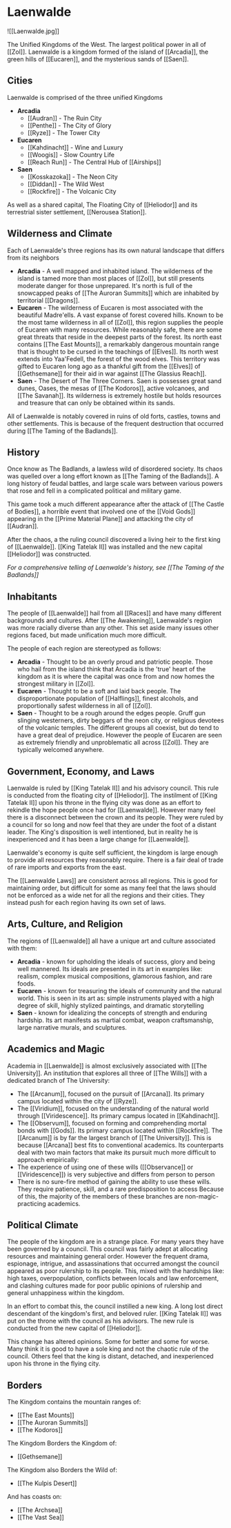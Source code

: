 # Laenwalde
![[Laenwalde.jpg]]

The Unified Kingdoms of the West. The largest political power in all of [[Zol]]. Laenwalde is a kingdom formed of the island of [[Arcadia]], the green hills of [[Eucaren]], and the mysterious sands of [[Saen]].

## Cities
Laenwalde is comprised of the three unified Kingdoms 
- **Arcadia**
	- [[Audran]] - The Ruin City
	- [[Penthe]] - The City of Glory
	- [[Ryze]] - The Tower City
- **Eucaren**
	- [[Kahdinacht]] - Wine and Luxury
	- [[Woogis]] - Slow Country Life
	- [[Reach Run]] - The Central Hub of [[Airships]]
- **Saen**
	- [[Kosskazoka]] - The Neon City
	- [[Diddan]] - The Wild West
	- [[Rockfire]] - The Volcanic City

As well as a shared capital, The Floating City of [[Heliodor]] and its terrestrial sister settlement, [[Nerousea Station]].

## Wilderness and Climate
Each of Laenwalde's three regions has its own natural landscape that differs from its neighbors
- **Arcadia** - A well mapped and inhabited island. The wilderness of the island is tamed more than most places of [[Zol]], but still presents moderate danger for those unprepared. It's north is full of the snowcapped peaks of [[The Auroran Summits]] which are inhabited by territorial [[Dragons]].
- **Eucaren** - The wilderness of Eucaren is most associated with the beautiful Madre'ells. A vast expanse of forest covered hills. Known to be the most tame wilderness in all of [[Zol]], this region supplies the people of Eucaren with many resources. While reasonably safe, there are some great threats that reside in the deepest parts of the forest. Its north east contains [[The East Mounts]], a remarkably dangerous mountain range that is thought to be cursed in the teachings of [[Elves]]. Its north west extends into Yaa'Fedell, the forest of the wood elves. This territory was gifted to Eucaren long ago as a thankful gift from the [[Elves]] of [[Gethsemane]] for their aid in war against [[The Glassius Reach]]. 
- **Saen** - The Desert of The Three Corners. Saen is possesses great sand dunes, Oases, the mesas of [[The Kodoros]], active volcanoes, and [[The Savanah]]. Its wilderness is extremely hostile but holds resources and treasure that can only be obtained within its sands.

All of Laenwalde is notably covered in ruins of old forts, castles, towns and other settlements. This is because of the frequent destruction that occurred during [[The Taming of the Badlands]].

## History
Once know as The Badlands, a lawless wild of disordered society. Its chaos was quelled over a long effort known as [[The Taming of the Badlands]]. A long history of feudal battles, and large scale wars between various powers that rose and fell in a complicated political and military game.

This game took a much different appearance after the attack of [[The Castle of Bodies]], a horrible event that involved one of the [[Void Gods]] appearing in the [[Prime Material Plane]] and attacking the city of [[Audran]].

After the chaos, a the ruling council discovered a living heir to the first king of [[Laenwalde]]. [[King Tatelak II]] was installed and the new capital [[Heliodor]] was constructed.

*For a comprehensive telling of Laenwalde's history, see [[The Taming of the Badlands]]*

## Inhabitants
The people of [[Laenwalde]] hail from all [[Races]] and have many different backgrounds and cultures. After [[The Awakening]], Laenwalde's region was more racially diverse than any other. This set aside many issues other regions faced, but made unification much more difficult.

The people of each region are stereotyped as follows:
- **Arcadia** - Thought to be an overly proud and patriotic people. Those who hail from the island think that Arcadia is the 'true' heart of the kingdom as it is where the capital was once from and now homes the strongest military in [[Zol]].
- **Eucaren** - Thought to be a soft and laid back people. The disproportionate population of [[Halflings]], finest alcohols, and proportionally safest wilderness in all of [[Zol]].
- **Saen** - Thought to be a rough around the edges people. Gruff gun slinging westerners, dirty beggars of the neon city, or religious devotees of the volcanic temples. 
The different groups all coexist, but do tend to have a great deal of prejudice. However the people of Eucaren are seen as extremely friendly and unproblematic all across [[Zol]]. They are typically welcomed anywhere.

## Government, Economy, and Laws
Laenwalde is ruled by [[King Tatelak II]] and his advisory council. This rule is conducted from the floating city of [[Heliodor]]. The instilment of [[King Tatelak II]] upon his throne in the flying city was done as an effort to rekindle the hope people once had for [[Laenwalde]]. However many feel there is a disconnect between the crown and its people. They were ruled by a council for so long and now feel that they are under the foot of a distant leader. The King's disposition is well intentioned, but in reality he is inexperienced and it has been a large change for [[Laenwalde]].

Laenwalde's economy is quite self sufficient, the kingdom is large enough to provide all resources they reasonably require. There is a fair deal of trade of rare imports and exports from the east.

The [[Laenwalde Laws]] are consistent across all regions. This is good for maintaining order, but difficult for some as many feel that the laws should not be enforced as a wide net for all the regions and their cities. They instead push for each region having its own set of laws.

## Arts, Culture, and Religion
The regions of [[Laenwalde]] all have a unique art and culture associated with them:
- **Arcadia** - known for upholding the ideals of success, glory and being well mannered. Its ideals are presented in its art in examples like: realism, complex musical compositions, glamorous fashion, and rare foods.
- **Eucaren** - known for treasuring the ideals of community and the natural world. This is seen in its art as: simple instruments played with a high degree of skill, highly stylized paintings, and dramatic storytelling
- **Saen** - known for idealizing the concepts of strength and enduring hardship. Its art manifests as martial combat, weapon craftsmanship, large narrative murals, and sculptures.

## Academics and Magic
Academia in [[Laenwalde]] is almost exclusively associated with [[The University]]. An institution that explores all three of [[The Wills]] with a dedicated branch of The University:
- The [[Arcanum]], focused on the pursuit of [[Arcana]]. Its primary campus located within the city of [[Ryze]].
- The [[Viridium]], focused on the understanding of the natural world through [[Viridescence]]. Its primary campus located in [[Kahdinacht]].
- The [[Observum]], focused on forming and comprehending mortal bonds with [[Gods]]. Its primary campus located within [[Rockfire]].
The [[Arcanum]] is by far the largest branch of [[The University]]. This is because [[Arcana]] best fits to conventional academics. Its counterparts deal with two main factors that make its pursuit much more difficult to approach empirically:
- The experience of using one of these wills ([[Observance]] or [[Viridescence]]) is very subjective and differs from person to person
- There is no sure-fire method of gaining the ability to use these wills. They require patience, skill, and a rare predisposition to access
Because of this, the majority of the members of these branches are non-magic-practicing academics.

## Political Climate
The people of the kingdom are in a strange place. For many years they have been governed by a council. This council was fairly adept at allocating resources and maintaining general order. However the frequent drama, espionage, intrigue, and assassinations that occurred amongst the council appeared as poor rulership to its people. This, mixed with the hardships like: high taxes, overpopulation, conflicts between locals and law enforcement, and clashing cultures made for poor public opinions of rulership and general unhappiness within the kingdom.

In an effort to combat this, the council instilled a new king. A long lost direct descendant of the kingdom's first, and beloved ruler. [[King Tatelak II]] was put on the throne with the council as his advisors. The new rule is conducted from the new capital of [[Heliodor]].

This change has altered opinions. Some for better and some for worse. Many think it is good to have a sole king and not the chaotic rule of the council. Others feel that the king is distant, detached, and inexperienced upon his throne in the flying city.

## Borders
The Kingdom contains the mountain ranges of:
- [[The East Mounts]]
- [[The Auroran Summits]]
- [[The Kodoros]]

The Kingdom Borders the Kingdom of:
- [[Gethsemane]]

The Kingdom also Borders the Wild of:
- [[The Kulpis Desert]]

And has coasts on:
- [[The Archsea]]
- [[The Vast Sea]]